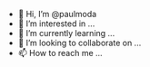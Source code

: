 - 👋 Hi, I’m @paulmoda
- 👀 I’m interested in ...
- 🌱 I’m currently learning ...
- 💞️ I’m looking to collaborate on ...
- 📫 How to reach me ...

<!---
paulmoda/paulmoda is a ✨ special ✨ repository because its `README.md` (this file) appears on your GitHub profile.
You can click the Preview link to take a look at your changes.
--->
